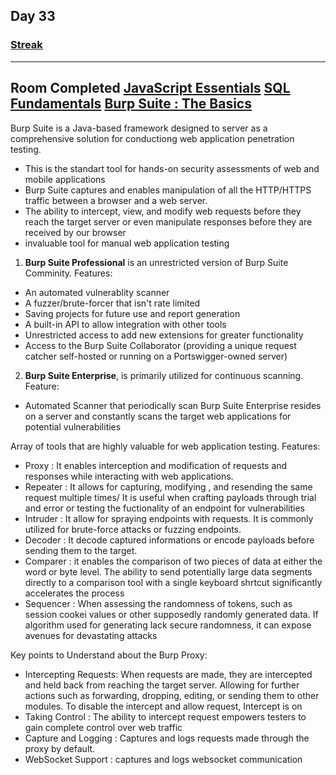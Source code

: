 ## Day 33
### [**Streak**](https://tryhackme.com/Tushig3531/streak)
---
**Room Completed**
[**JavaScript Essentials**](https://tryhackme.com/room/javascriptessentials)
[**SQL Fundamentals**](https://tryhackme.com/room/sqlfundamentals)
[**Burp Suite : The Basics**](https://tryhackme.com/room/burpsuitebasics)
---
Burp Suite is a Java-based framework designed to server as a comprehensive solution for conductiong web application penetration testing. 
- This is the standart tool for hands-on security assessments of web and mobile applications
- Burp Suite captures and enables manipulation of all the HTTP/HTTPS traffic between a browser and a web server.
- The ability to intercept, view, and modify web requests before they reach the target server or even manipulate responses before they are received by our browser
- invaluable tool for manual web application testing

1) **Burp Suite Professional** is an unrestricted version of Burp Suite Comminity. Features:
- An automated vulnerablity scanner
- A fuzzer/brute-forcer that isn't rate limited
- Saving projects for future use and report generation
- A built-in API to allow integration with other tools
- Unrestricted access to add new extensions for greater functionality
- Access to the Burp Suite Collaborator (providing a unique request catcher self-hosted or running on a Portswigger-owned server)
2) **Burp Suite Enterprise**, is primarily utilized for continuous scanning. Feature:
- Automated Scanner that periodically scan
Burp Suite Enterprise resides on a server and constantly scans the target web applications for potential vulnerabilities

Array of tools that are highly valuable for web application testing. Features:
- Proxy : It enables interception and modification of requests and responses while interacting with web applications.
- Repeater : It allows for capturing, modifying , and resending the same request multiple times/ It is useful when crafting payloads through trial and error or testing the fuctionality of an endpoint for vulnerabilities
- Intruder : It allow for spraying endpoints with requests. It is commonly utilized for brute-force attacks or fuzzing endpoints. 
- Decoder : It decode captured informations or encode payloads before sending them to the target. 
- Comparer : it enables the comparison of two pieces of data at either the word or byte level. The ability to send potentially large data segments directly to a comparison tool with a single keyboard shrtcut significantly accelerates the process
- Sequencer : When assessing the randomness of tokens, such as session cookei values or other supposedly randomly generated data. If algorithm used for generating lack secure randomness, it can expose avenues for devastating attacks

Key points to Understand about the Burp Proxy:
- Intercepting Requests: When requests are made, they are intercepted and held back from reaching the target server. Allowing for further actions such as forwarding, dropping, editing, or sending them to other modules. To disable the intercept and allow request, Intercept is on
- Taking Control : The ability to intercept request empowers testers to gain complete control over web traffic
- Capture and Logging : Captures and logs requests made through the proxy by default. 
- WebSocket Support : captures and logs websocket communication










